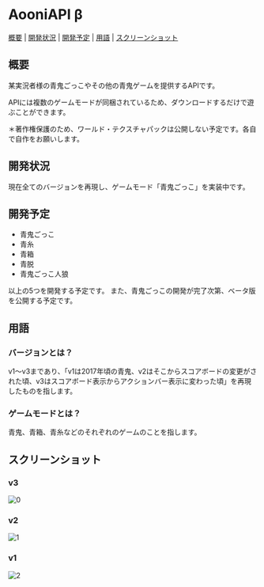 # AooniAPI β

[概要](https://github.com/kotonefami/AooniAPI-beta#概要) | 
[開発状況](https://github.com/kotonefami/AooniAPI-beta#開発状況) | 
[開発予定](https://github.com/kotonefami/AooniAPI-beta#開発予定) | 
[用語](https://github.com/kotonefami/AooniAPI-beta#用語) | 
[スクリーンショット](https://github.com/kotonefami/AooniAPI-beta#スクリーンショット)
  
## 概要
某実況者様の青鬼ごっこやその他の青鬼ゲームを提供するAPIです。

APIには複数のゲームモードが同梱されているため、ダウンロードするだけで遊ぶことができます。

＊著作権保護のため、ワールド・テクスチャパックは公開しない予定です。各自で自作をお願いします。

## 開発状況
現在全てのバージョンを再現し、ゲームモード「青鬼ごっこ」を実装中です。

## 開発予定
* 青鬼ごっこ
* 青糸
* 青箱
* 青脱
* 青鬼ごっこ人狼

以上の5つを開発する予定です。
また、青鬼ごっこの開発が完了次第、ベータ版を公開する予定です。

## 用語
### バージョンとは？
v1〜v3まであり、「v1は2017年頃の青鬼、v2はそこからスコアボードの変更がされた頃、v3はスコアボード表示からアクションバー表示に変わった頃」を再現したものを指します。

### ゲームモードとは？
青鬼、青箱、青糸などのそれぞれのゲームのことを指します。

## スクリーンショット
### v3
![0](https://user-images.githubusercontent.com/69312738/130425939-012c31f0-10e9-4604-a63a-ee40481e04de.png)
### v2
![1](https://user-images.githubusercontent.com/69312738/130425948-b5bc3ff0-ea33-4fca-a6b9-41dc4ede40d9.png)
### v1
![2](https://user-images.githubusercontent.com/69312738/130425964-a26c136c-9339-4612-8cf2-b6d231ffd395.png)
